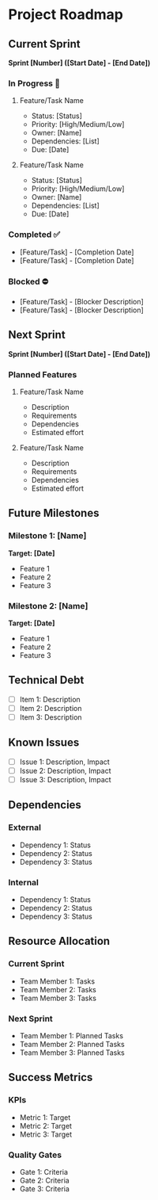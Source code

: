 # Project Roadmap

## Current Sprint
**Sprint [Number] ([Start Date] - [End Date])**

### In Progress 🚧
1. Feature/Task Name
   - Status: [Status]
   - Priority: [High/Medium/Low]
   - Owner: [Name]
   - Dependencies: [List]
   - Due: [Date]

2. Feature/Task Name
   - Status: [Status]
   - Priority: [High/Medium/Low]
   - Owner: [Name]
   - Dependencies: [List]
   - Due: [Date]

### Completed ✅
- [Feature/Task] - [Completion Date]
- [Feature/Task] - [Completion Date]

### Blocked ⛔
- [Feature/Task] - [Blocker Description]
- [Feature/Task] - [Blocker Description]

## Next Sprint
**Sprint [Number] ([Start Date] - [End Date])**

### Planned Features
1. Feature/Task Name
   - Description
   - Requirements
   - Dependencies
   - Estimated effort

2. Feature/Task Name
   - Description
   - Requirements
   - Dependencies
   - Estimated effort

## Future Milestones

### Milestone 1: [Name]
**Target: [Date]**
- Feature 1
- Feature 2
- Feature 3

### Milestone 2: [Name]
**Target: [Date]**
- Feature 1
- Feature 2
- Feature 3

## Technical Debt
- [ ] Item 1: Description
- [ ] Item 2: Description
- [ ] Item 3: Description

## Known Issues
- [ ] Issue 1: Description, Impact
- [ ] Issue 2: Description, Impact
- [ ] Issue 3: Description, Impact

## Dependencies
### External
- Dependency 1: Status
- Dependency 2: Status
- Dependency 3: Status

### Internal
- Dependency 1: Status
- Dependency 2: Status
- Dependency 3: Status

## Resource Allocation
### Current Sprint
- Team Member 1: Tasks
- Team Member 2: Tasks
- Team Member 3: Tasks

### Next Sprint
- Team Member 1: Planned Tasks
- Team Member 2: Planned Tasks
- Team Member 3: Planned Tasks

## Success Metrics
### KPIs
- Metric 1: Target
- Metric 2: Target
- Metric 3: Target

### Quality Gates
- Gate 1: Criteria
- Gate 2: Criteria
- Gate 3: Criteria

<!-- LLM Instructions
When updating this template:
1. Keep priorities current
2. Update status regularly
3. Track dependencies
4. Monitor blockers
5. Update completion dates
6. Maintain resource allocation
-->
